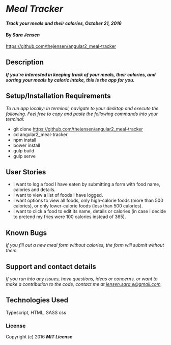 # _Meal Tracker_

#### _Track your meals and their calories, October 21, 2016_

#### By _**Sara Jensen**_
https://github.com/thejensen/angular2_meal-tracker

## Description

_**If you're interested in keeping track of your meals, their calories, and sorting your meals by caloric intake, this is the app for you.**_

## Setup/Installation Requirements

_To run app locally:_
_In terminal, navigate to your desktop and execute the following. Feel free to copy and paste the following commands into your terminal:_

* git clone https://github.com/thejensen/angular2_meal-tracker
* cd angular2_meal-tracker
* npm install
* bower install
* gulp build
* gulp serve

## User Stories

* I want to log a food I have eaten by submitting a form with food name, calories and details.
* I want to view a list of foods I have logged.
* I want options to view all foods, only high-calorie foods (more than 500 calories), or only lower-calorie foods (less than 500 calories).
* I want to click a food to edit its name, details or calories (in case I decide to pretend my fries were 100 calories instead of 365).

## Known Bugs

_If you fill out a new meal form without calories, the form will submit without them._

## Support and contact details

_If you run into any issues, have questions, ideas or concerns, or want to make a contribution to the code, contact me at jensen.sara.e@gmail.com._

## Technologies Used

Typescript, HTML, SASS css

### License

Copyright (c) 2016 **_MIT License_**
